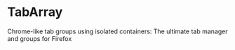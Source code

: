 # TabArray
Chrome-like tab groups using isolated containers: The ultimate tab manager and groups for Firefox
